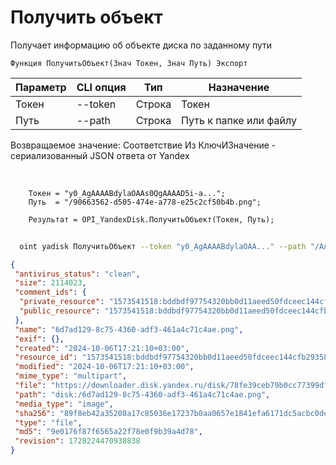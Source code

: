 ﻿---
sidebar_position: 3
---

# Получить объект
 Получает информацию об объекте диска по заданному пути



`Функция ПолучитьОбъект(Знач Токен, Знач Путь) Экспорт`

  | Параметр | CLI опция | Тип | Назначение |
  |-|-|-|-|
  | Токен | --token | Строка | Токен |
  | Путь | --path | Строка | Путь к папке или файлу |

  
  Возвращаемое значение:   Соответствие Из КлючИЗначение - сериализованный JSON ответа от Yandex

<br/>




```bsl title="Пример кода"
    Токен = "y0_AgAAAABdylaOAAs0QgAAAAD5i-a...";
    Путь  = "/90663562-d505-474e-a778-e25c2cf50b4b.png";

    Результат = OPI_YandexDisk.ПолучитьОбъект(Токен, Путь);
```



```sh title="Пример команды CLI"
    
  oint yadisk ПолучитьОбъект --token "y0_AgAAAABdylaOAA..." --path "/Альпака.png"

```

```json title="Результат"
{
 "antivirus_status": "clean",
 "size": 2114023,
 "comment_ids": {
  "private_resource": "1573541518:bddbdf97754320bb0d11aeed50fdceec144cfb29358319a17d4a8640727c3119",
  "public_resource": "1573541518:bddbdf97754320bb0d11aeed50fdceec144cfb29358319a17d4a8640727c3119"
 },
 "name": "6d7ad129-8c75-4360-adf3-461a4c71c4ae.png",
 "exif": {},
 "created": "2024-10-06T17:21:10+03:00",
 "resource_id": "1573541518:bddbdf97754320bb0d11aeed50fdceec144cfb29358319a17d4a8640727c3119",
 "modified": "2024-10-06T17:21:10+03:00",
 "mime_type": "multipart",
 "file": "https://downloader.disk.yandex.ru/disk/78fe39ceb79b0cc77399df2ff53a7cd0f5e9f53dbd9bc8bf9778c66b325696e8/6702d519/gwThwhLBKYvLhQCNnqAHiheNGzC_GrcINLjKfGL-iFxSZC-V0pT00qrr-5minWJzRluxb4Cd2iSgOIgtMkAXZA%3D%3D?uid=1573541518&filename=6d7ad129-8c75-4360-adf3-461a4c71c4ae.png&disposition=attachment&hash=&limit=0&content_type=multipart&owner_uid=1573541518&fsize=2114023&hid=03d7263840468e281bd0b238a26e7d0d&media_type=image&tknv=v2&etag=9e0176f87f6565a22f78e0f9b39a4d78",
 "path": "disk:/6d7ad129-8c75-4360-adf3-461a4c71c4ae.png",
 "media_type": "image",
 "sha256": "89f8eb42a35208a17c85036e17237b0aa0657e1841efa6171dc5acbc0dea9e18",
 "type": "file",
 "md5": "9e0176f87f6565a22f78e0f9b39a4d78",
 "revision": 1728224470938838
}
```
